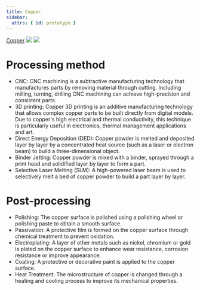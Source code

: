 ```yaml
---
title: Copper
sidebar:
  attrs: { id: prototype }
---
```


[Copper](https://waykenrm.com/blogs/differences-between-brass-bronze-and-copper/#/)
![](https://nexmaker-profabx.oss-cn-hangzhou.aliyuncs.com/img/applications-of-brass-bronze-and-copper-optimized.jpg)
![](https://nexmaker-profabx.oss-cn-hangzhou.aliyuncs.com/img/WX20240602-230239.png)
# Processing method
* CNC: CNC machining is a subtractive manufacturing technology that manufactures parts by removing material through cutting. Including milling, turning, drilling CNC machining can achieve high-precision and consistent parts.
* 3D printing: Copper 3D printing is an additive manufacturing technology that allows complex copper parts to be built directly from digital models. Due to copper's high electrical and thermal conductivity, this technique is particularly useful in electronics, thermal management applications and art.
* Direct Energy Deposition (DED): Copper powder is melted and deposited layer by layer by a concentrated heat source (such as a laser or electron beam) to build a three-dimensional object.
* Binder Jetting: Copper powder is mixed with a binder, sprayed through a print head and solidified layer by layer to form a part.
* Selective Laser Melting (SLM): A high-powered laser beam is used to selectively melt a bed of copper powder to build a part layer by layer.
# Post-processing
* Polishing: The copper surface is polished using a polishing wheel or polishing paste to obtain a smooth surface.
* Passivation: A protective film is formed on the copper surface through chemical treatment to prevent oxidation.
* Electroplating: A layer of other metals such as nickel, chromium or gold is plated on the copper surface to enhance wear resistance, corrosion resistance or improve appearance.
* Coating: A protective or decorative paint is applied to the copper surface.
* Heat Treatment: The microstructure of copper is changed through a heating and cooling process to improve its mechanical properties.